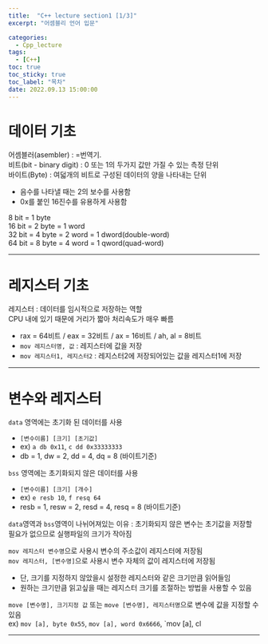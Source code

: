 ```yaml
---
title:  "C++ lecture section1 [1/3]"
excerpt: "어셈블리 언어 입문"

categories:
  - Cpp_lecture
tags:
  - [C++]
toc: true
toc_sticky: true
toc_label: "목차"
date: 2022.09.13 15:00:00
---
```


# 데이터 기초

어셈블러(asembler) : =번역기.    
비트(bit - binary digit) : 0 또는 1의 두가지 값만 가질 수 있는 측정 단위    
바이트(Byte) : 여덟개의 비트로 구성된 데이터의 양을 나타내는 단위    
* 음수를 나타낼 때는 2의 보수를 사용함
* 0x를 붙인 16진수를 유용하게 사용함

8 bit = 1 byte    
16 bit = 2 byte = 1 word    
32 bit = 4 byte = 2 word = 1 dword(double-word)    
64 bit = 8 byte = 4 word = 1 qword(quad-word)    

***

# 레지스터 기초

레지스터 : 데이터를 임시적으로 저장하는 역할    
	CPU 내에 있기 때문에 거리가 짧아 처리속도가 매우 빠름    
* rax = 64비트 / eax = 32비트 / ax = 16비트 / ah, al = 8비트
* `mov 레지스터명, 값` : 레지스터에 값을 저장
* `mov 레지스터1, 레지스터2` : 레지스터2에 저장되어있는 값을 레지스터1에 저장

***

# 변수와 레지스터

`data` 영역에는 초기화 된 데이터를 사용
* `[변수이름] [크기] [초기값]`
* ex) `a db 0x11`, `c dd 0x33333333`
* db = 1, dw = 2, dd = 4, dq = 8 (바이트기준)

`bss` 영역에는 초기화되지 않은 데이터를 사용
* `[변수이름] [크기] [개수]`
* ex) `e resb 10`, `f resq 64`
* resb = 1, resw = 2, resd = 4, resq = 8 (바이트기준)

`data`영역과 `bss`영역이 나뉘어져있는 이유 : 초기화되지 않은 변수는 초기값을 저장할 필요가 없으므로 실행파일의 크기가 작아짐    

`mov 레지스터 변수명`으로 사용시 변수의 주소값이 레지스터에 저장됨    
`mov 레지스터, [변수명]`으로 사용시 변수 자체의 값이 레지스터에 저장됨    
* 단, 크기를 지정하지 않았을시 설정한 레지스터와 같은 크기만큼 읽어들임    
* 원하는 크기만큼 읽고싶을 때는 레지스터 크기를 조절하는 방법을 사용할 수 있음

`move [변수명], 크기지정 값` 또는 `move [변수명], 레지스터명`으로 변수에 값을 지정할 수 있음    
ex) `mov [a], byte 0x55`, `mov [a], word 0x6666`, `mov [a], cl

***

